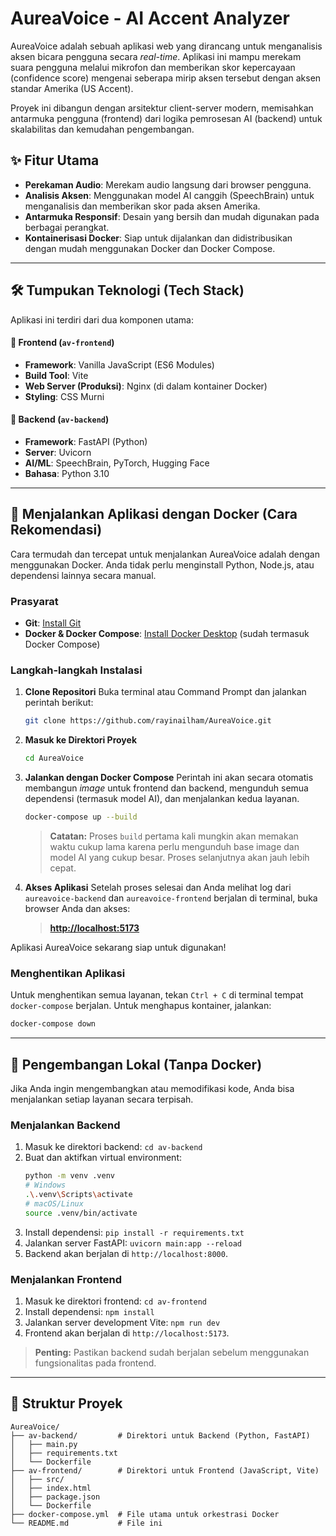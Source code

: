 # AureaVoice - AI Accent Analyzer

AureaVoice adalah sebuah aplikasi web yang dirancang untuk menganalisis aksen bicara pengguna secara *real-time*. Aplikasi ini mampu merekam suara pengguna melalui mikrofon dan memberikan skor kepercayaan (confidence score) mengenai seberapa mirip aksen tersebut dengan aksen standar Amerika (US Accent).

Proyek ini dibangun dengan arsitektur client-server modern, memisahkan antarmuka pengguna (frontend) dari logika pemrosesan AI (backend) untuk skalabilitas dan kemudahan pengembangan.

## ✨ Fitur Utama

- **Perekaman Audio**: Merekam audio langsung dari browser pengguna.
- **Analisis Aksen**: Menggunakan model AI canggih (SpeechBrain) untuk menganalisis dan memberikan skor pada aksen Amerika.
- **Antarmuka Responsif**: Desain yang bersih dan mudah digunakan pada berbagai perangkat.
- **Kontainerisasi Docker**: Siap untuk dijalankan dan didistribusikan dengan mudah menggunakan Docker dan Docker Compose.

---

## 🛠️ Tumpukan Teknologi (Tech Stack)

Aplikasi ini terdiri dari dua komponen utama:

#### 🎤 Frontend (`av-frontend`)
- **Framework**: Vanilla JavaScript (ES6 Modules)
- **Build Tool**: Vite
- **Web Server (Produksi)**: Nginx (di dalam kontainer Docker)
- **Styling**: CSS Murni

#### 🧠 Backend (`av-backend`)
- **Framework**: FastAPI (Python)
- **Server**: Uvicorn
- **AI/ML**: SpeechBrain, PyTorch, Hugging Face
- **Bahasa**: Python 3.10

---

## 🚀 Menjalankan Aplikasi dengan Docker (Cara Rekomendasi)

Cara termudah dan tercepat untuk menjalankan AureaVoice adalah dengan menggunakan Docker. Anda tidak perlu menginstall Python, Node.js, atau dependensi lainnya secara manual.

### Prasyarat
- **Git**: [Install Git](https://git-scm.com/downloads)
- **Docker & Docker Compose**: [Install Docker Desktop](https://www.docker.com/products/docker-desktop/) (sudah termasuk Docker Compose)

### Langkah-langkah Instalasi

1.  **Clone Repositori**
    Buka terminal atau Command Prompt dan jalankan perintah berikut:
    ```sh
    git clone https://github.com/rayinailham/AureaVoice.git
    ```

2.  **Masuk ke Direktori Proyek**
    ```sh
    cd AureaVoice
    ```

3.  **Jalankan dengan Docker Compose**
    Perintah ini akan secara otomatis membangun *image* untuk frontend dan backend, mengunduh semua dependensi (termasuk model AI), dan menjalankan kedua layanan.
    ```sh
    docker-compose up --build
    ```
    > **Catatan:** Proses `build` pertama kali mungkin akan memakan waktu cukup lama karena perlu mengunduh base image dan model AI yang cukup besar. Proses selanjutnya akan jauh lebih cepat.

4.  **Akses Aplikasi**
    Setelah proses selesai dan Anda melihat log dari `aureavoice-backend` dan `aureavoice-frontend` berjalan di terminal, buka browser Anda dan akses:
    > **[http://localhost:5173](http://localhost:5173)**

Aplikasi AureaVoice sekarang siap untuk digunakan!

### Menghentikan Aplikasi
Untuk menghentikan semua layanan, tekan `Ctrl + C` di terminal tempat `docker-compose` berjalan. Untuk menghapus kontainer, jalankan:
```sh
docker-compose down
```

---

## 🔧 Pengembangan Lokal (Tanpa Docker)

Jika Anda ingin mengembangkan atau memodifikasi kode, Anda bisa menjalankan setiap layanan secara terpisah.

### Menjalankan Backend
1.  Masuk ke direktori backend: `cd av-backend`
2.  Buat dan aktifkan virtual environment:
    ```sh
    python -m venv .venv
    # Windows
    .\.venv\Scripts\activate
    # macOS/Linux
    source .venv/bin/activate
    ```
3.  Install dependensi: `pip install -r requirements.txt`
4.  Jalankan server FastAPI: `uvicorn main:app --reload`
5.  Backend akan berjalan di `http://localhost:8000`.

### Menjalankan Frontend
1.  Masuk ke direktori frontend: `cd av-frontend`
2.  Install dependensi: `npm install`
3.  Jalankan server development Vite: `npm run dev`
4.  Frontend akan berjalan di `http://localhost:5173`.

> **Penting:** Pastikan backend sudah berjalan sebelum menggunakan fungsionalitas pada frontend.

---

## 📂 Struktur Proyek

```
AureaVoice/
├── av-backend/         # Direktori untuk Backend (Python, FastAPI)
│   ├── main.py
│   ├── requirements.txt
│   └── Dockerfile
├── av-frontend/        # Direktori untuk Frontend (JavaScript, Vite)
│   ├── src/
│   ├── index.html
│   ├── package.json
│   └── Dockerfile
├── docker-compose.yml  # File utama untuk orkestrasi Docker
└── README.md           # File ini
```
